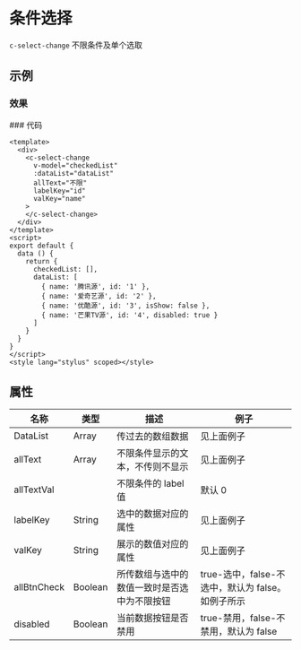 # 条件选择

`c-select-change`
不限条件及单个选取

## 示例

### 效果

<ClientOnly>
<Demo>
  <SelectChangeDemo/>
</Demo>
</ClientOnly>
### 代码

```vue
<template>
  <div>
    <c-select-change
      v-model="checkedList"
      :dataList="dataList"
      allText="不限"
      labelKey="id"
      valKey="name"
    >
    </c-select-change>
  </div>
</template>
<script>
export default {
  data () {
    return {
      checkedList: [],
      dataList: [
        { name: '腾讯源', id: '1' },
        { name: '爱奇艺源', id: '2' },
        { name: '优酷源', id: '3', isShow: false },
        { name: '芒果TV源', id: '4', disabled: true }
      ]
    }
  }
}
</script>
<style lang="stylus" scoped></style>
```

## 属性

| 名称        | 类型    | 描述                                         | 例子                                              |
| ----------- | ------- | -------------------------------------------- | ------------------------------------------------- |
| DataList    | Array   | 传过去的数组数据                             | 见上面例子                                        |
| allText     | Array   | 不限条件显示的文本，不传则不显示             | 见上面例子                                        |
| allTextVal  |         | 不限条件的 label 值                          | 默认 0                                            |
| labelKey    | String  | 选中的数据对应的属性                         | 见上面例子                                        |
| valKey      | String  | 展示的数值对应的属性                         | 见上面例子                                        |
| allBtnCheck | Boolean | 所传数组与选中的数值一致时是否选中为不限按钮 | true-选中，false-不选中，默认为 false。如例子所示 |
| disabled    | Boolean | 当前数据按钮是否禁用                         | true-禁用，false-不禁用，默认为 false             |
